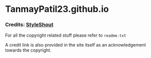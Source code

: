 # TanmayPatil23.github.io

### Credits: <a href='https://www.styleshout.com'> StyleShout </a>

For all the copyright related stuff please refer to `readme.txt`

A credit link is also provided in the site itself as an acknowledgement towards the copyright.
